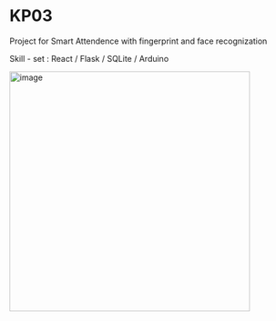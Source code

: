# KP03
Project for Smart Attendence with fingerprint and face recognization

Skill - set : React / Flask / SQLite / Arduino

<img width="422" alt="image" src="https://github.com/user-attachments/assets/d98aad07-e426-4b0a-a2b4-1555e2e459ed">
